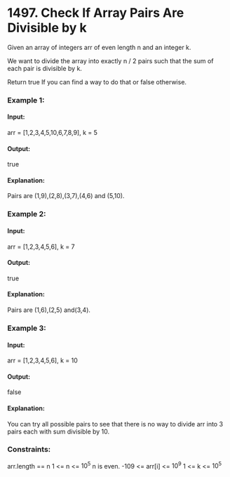 # 1497. Check If Array Pairs Are Divisible by k
Given an array of integers arr of even length n and an integer k.

We want to divide the array into exactly n / 2 pairs such that the sum of each pair is divisible by k.

Return true If you can find a way to do that or false otherwise.

### Example 1:
#### Input: 
arr = [1,2,3,4,5,10,6,7,8,9], k = 5
#### Output:
true
#### Explanation:
Pairs are (1,9),(2,8),(3,7),(4,6) and (5,10).

### Example 2:
#### Input: 
arr = [1,2,3,4,5,6], k = 7
#### Output: 
true
#### Explanation:
Pairs are (1,6),(2,5) and(3,4).

### Example 3:
#### Input: 
arr = [1,2,3,4,5,6], k = 10
#### Output:
false
#### Explanation:
You can try all possible pairs to see that there is no way to divide arr into 3 pairs each with sum divisible by 10.

### Constraints:
arr.length == n
1 <= n <= $`10^5`$
n is even.
-109 <= arr[i] <= $`10^9`$
1 <= k <= $`10^5`$

